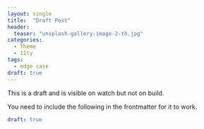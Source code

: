 ```yaml
---
layout: single
title:  "Draft Post"
header:
  teaser: "unsplash-gallery-image-2-th.jpg"
categories: 
  - Theme
  - 11ty
tags:
  - edge case
draft: true
---
```

This is a draft and is visible on watch but not on build.

You need to include the following in the frontmatter for it to work.

```yaml
draft: true
```